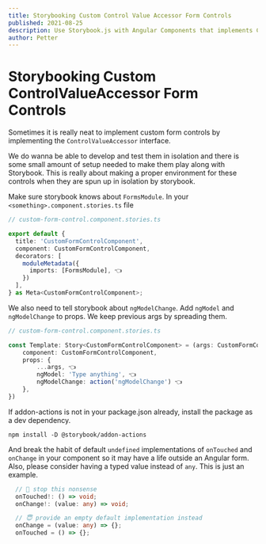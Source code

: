 ```yaml
---
title: Storybooking Custom Control Value Accessor Form Controls
published: 2021-08-25
description: Use Storybook.js with Angular Components that implements ControlValueAccessor
author: Petter
---
```

# Storybooking Custom ControlValueAccessor Form Controls

Sometimes it is really neat to implement custom form controls by implementing the `ControlValueAccessor` interface.

We do wanna be able to develop and test them in isolation and there is  some small amount of setup needed to make them play along with Storybook. This is really about making a proper environment for these controls when they are spun up in isolation by storybook.

Make sure storybook knows about `FormsModule`. In your `<something>.component.stories.ts` file
```ts
// custom-form-control.component.stories.ts

export default {
  title: 'CustomFormControlComponent',
  component: CustomFormControlComponent,
  decorators: [
    moduleMetadata({
      imports: [FormsModule], 👈
    })
  ],
} as Meta<CustomFormControlComponent>;
```
We also need to tell storybook about `ngModelChange`. Add `ngModel` and `ngModelChange` to props. We keep previous args by spreading them.
```ts
// custom-form-control.component.stories.ts

const Template: Story<CustomFormControlComponent> = (args: CustomFormControlComponent) => ({
    component: CustomFormControlComponent,
    props: {
        ...args, 👈
        ngModel: 'Type anything', 👈
        ngModelChange: action('ngModelChange') 👈
    },
})
```
If addon-actions is not in your package.json already, install the package as a dev dependency.
``` shell
npm install -D @storybook/addon-actions
```

And break the habit of default `undefined` implementations of `onTouched` and `onChange` in your component so it may have a life outside an Angular form. Also, please consider having a typed value instead of `any`. This is just an example.

```ts
  // 😬 stop this nonsense
  onTouched!: () => void;
  onChange!: (value: any) => void;

  // 😇 provide an empty default implementation instead
  onChange = (value: any) => {};
  onTouched = () => {};
```
